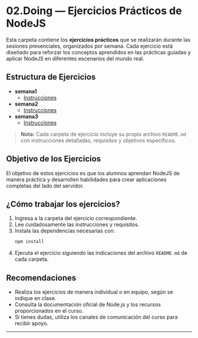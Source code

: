 # 02.Doing — Ejercicios Prácticos de NodeJS

Esta carpeta contiene los **ejercicios prácticos** que se realizarán durante las sesiones presenciales, organizados por semana. Cada ejercicio está diseñado para reforzar los conceptos aprendidos en las prácticas guiadas y aplicar NodeJS en diferentes escenarios del mundo real.

## Estructura de Ejercicios

- **semana1**
  - [Instrucciones](semana1/README.md)
- **semana2**
  - [Instrucciones](semana2/README.md)
- **semana3**
  - [Instrucciones](semana3/README.md)

> **Nota:** Cada carpeta de ejercicio incluye su propio archivo `README.md` con instrucciones detalladas, requisitos y objetivos específicos.

## Objetivo de los Ejercicios

El objetivo de estos ejercicios es que los alumnos aprendan NodeJS de manera práctica y desarrollen habilidades para crear aplicaciones completas del lado del servidor.

## ¿Cómo trabajar los ejercicios?

1. Ingresa a la carpeta del ejercicio correspondiente.
2. Lee cuidadosamente las instrucciones y requisitos.
3. Instala las dependencias necesarias con:
   ```sh
   npm install
   ```
4. Ejecuta el ejercicio siguiendo las indicaciones del archivo `README.md` de cada carpeta.

## Recomendaciones

- Realiza los ejercicios de manera individual o en equipo, según se indique en clase.
- Consulta la documentación oficial de Node.js y los recursos proporcionados en el curso.
- Si tienes dudas, utiliza los canales de comunicación del curso para recibir apoyo.

---
